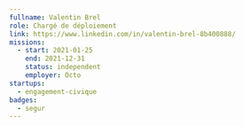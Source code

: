 ```yaml
---
fullname: Valentin Brel
role: Chargé de déploiement
link: https://www.linkedin.com/in/valentin-brel-8b400888/
missions:
  - start: 2021-01-25
    end: 2021-12-31
    status: independent
    employer: Octo
startups:
  - engagement-civique
badges:
  - segur
---
```


